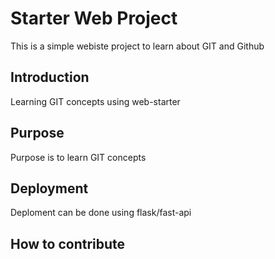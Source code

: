 # Starter Web Project
This is a simple webiste project to learn about GIT and Github

## Introduction
Learning GIT concepts using web-starter

## Purpose
Purpose is to learn GIT concepts

## Deployment
Deploment can be done using flask/fast-api

## How to contribute
